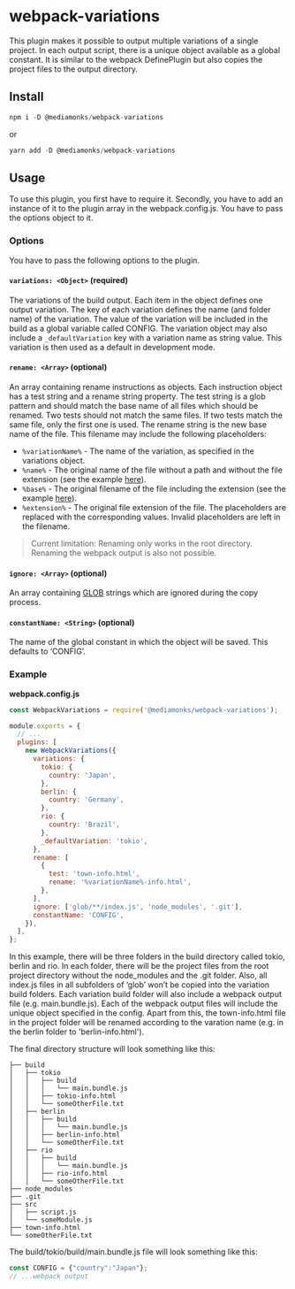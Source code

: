 # webpack-variations

This plugin makes it possible to output multiple variations of a single project. In each output script, there is a unique object available as a global constant.
It is similar to the webpack DefinePlugin but also copies the project files to the output directory.

## Install
```javascript
npm i -D @mediamonks/webpack-variations
```
or
```javascript
yarn add -D @mediamonks/webpack-variations
```
## Usage

To use this plugin, you first have to require it. Secondly, you have to add an instance of it to the plugin array in the webpack.config.js. You have to pass the options object to it.


### Options

You have to pass the following options to the plugin.

#### `variations: <Object>` (required)
The variations of the build output. Each item in the object defines one output variation. The key of each variation defines the name (and folder name) of the variation. The value of the variation will be included in the build as a global variable called CONFIG. The variation object may also include a `_defaultVariation` key with a variation name as string value. This variation is then used as a default in development mode.

#### `rename: <Array>` (optional)
An array containing rename instructions as objects. Each instruction object has a test string and a rename string property. The test string is a glob pattern and should match the base name of all files which should be renamed. Two tests should not match the same files. If two tests match the same file, only the first one is used. The rename string is the new base name of the file. This filename may include the following placeholders: 
- `%variationName%` - The name of the variation, as specified in the variations object.
- `%name%` - The original name of the file without a path and without the file extension (see the example [here](https://nodejs.org/api/path.html#path_path_parse_path)).
- `%base%` - The original filename of the file including the extension (see the example [here](https://nodejs.org/api/path.html#path_path_parse_path)).
- `%extension%` - The original file extension of the file.
The placeholders are replaced with the corresponding values. Invalid placeholders are left in the filename.
> Current limitation: Renaming only works in the root directory. Renaming the webpack output is also not possible.

#### `ignore: <Array>` (optional)
An array containing [GLOB]("https://en.wikipedia.org/wiki/Glob_(programming)") strings which are ignored during the copy process.

#### `constantName: <String>` (optional) 
The name of the global constant in which the object will be saved. This defaults to ‘CONFIG’.


### Example

**webpack.config.js**
```javascript
const WebpackVariations = require('@mediamonks/webpack-variations');

module.exports = {
  // ...
  plugins: [
    new WebpackVariations({
      variations: {
        tokio: {
          country: 'Japan',
        },
        berlin: {
          country: 'Germany',
        },
        rio: {
          country: 'Brazil',
        },
        _defaultVariation: 'tokio',
      },
      rename: [
        {
          test: 'town-info.html',
          rename: '%variationName%-info.html',
        },
      ],
      ignore: ['glob/**/index.js', 'node_modules', '.git'],
      constantName: 'CONFIG',
    }),
  ],
};
```

In this example, there will be three folders in the build directory called tokio, berlin and rio. In each folder, there will be the project files from the root project directory without the node_modules and the .git folder. Also, all index.js files in all subfolders of ‘glob’ won’t be copied into the variation build folders. Each variation build folder will also include a webpack output file (e.g. main.bundle.js). 
Each of the webpack output files will include the unique object specified in the config.
Apart from this, the town-info.html file in the project folder will be renamed according to the varation name (e.g. in the berlin folder to 'berlin-info.html').

The final directory structure will look something like this:

```
├── build
│   ├── tokio
│   │   ├── build
│   │   │   └── main.bundle.js
│   │   ├── tokio-info.html
│   │   └── someOtherFile.txt
│   ├── berlin
│   │   ├── build
│   │   │   └── main.bundle.js
│   │   ├── berlin-info.html
│   │   └── someOtherFile.txt
│   ├── rio
│   │   ├── build
│   │   │   └── main.bundle.js
│   │   ├── rio-info.html
│   │   └── someOtherFile.txt
├── node_modules
├── .git
├── src
│   ├── script.js
│   └── someModule.js
├── town-info.html
└── someOtherFile.txt
```

The build/tokio/build/main.bundle.js file will look something like this:

```javascript
const CONFIG = {"country":"Japan"};
// ...webpack output
```
